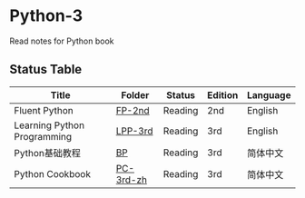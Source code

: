 # Python-3

Read notes for Python book

## Status Table

| Title                       | Folder                                                             | Status  | Edition | Language |
| --------------------------- | ------------------------------------------------------------------ | ------- | ------- | -------- |
| Fluent Python               | [FP-2nd](https://github.com/JPL-JUNO/Python-3/tree/main/FP-2nd)    | Reading | 2nd     | English  |
| Learning Python Programming | [LPP-3rd](https://github.com/JPL-JUNO/Python-3/tree/main/LPP-3rd)  | Reading | 3rd     | English  |
| Python基础教程              | [BP](https://github.com/JPL-JUNO/Python-3/tree/main/BP-3rd)        | Reading | 3rd     | 简体中文 |
| Python Cookbook             | [PC-3rd-zh](https://github.com/JPL-JUNO/Python-3/tree/main/BP-3rd) | Reading | 3rd     | 简体中文 |

<!-- <a href="https://www.oreilly.com/library/view/fluent-python-2nd/9781492056348/"><img src="https://learning.oreilly.com/library/cover/9781492056348/250w/" width=100px></a>

<a href="https://www.packtpub.com/product/learn-python-programming-third-edition/9781801815093"><img src="https://content.packt.com/B17579/cover_image_small.jpg" width=100px></a>

<a href="https://www.ituring.com.cn/book/2118"><img src="https://file.ituring.com.cn/LargeCover/180164640f01dff0ce25" width=100px></a> -->